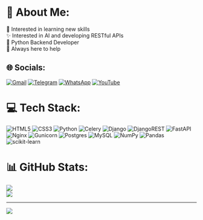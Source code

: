 # 💫 About Me:
🔭 Interested in learning new skills<br>✨ Interested in AI and developing RESTful APIs<br>🐍 Python Backend Developer<br>🤝 Always here to help


## 🌐 Socials:
[![Gmail](https://img.shields.io/badge/Gmail-%23D14836.svg?logo=gmail&logoColor=white)](mailto:the.ali8bits@gmail.com) 
[![Telegram](https://img.shields.io/badge/Telegram-%2300A9E0.svg?logo=telegram&logoColor=white)](https://t.me/ali8bits) 
[![WhatsApp](https://img.shields.io/badge/WhatsApp-%2304B522.svg?logo=whatsapp&logoColor=white)](https://wa.me/+989390605460) 
[![YouTube](https://img.shields.io/badge/YouTube-%23FF0000.svg?logo=youtube&logoColor=white)](https://www.youtube.com/@Ali8Bits)



# 💻 Tech Stack:
![HTML5](https://img.shields.io/badge/html5-%23E34F26.svg?style=for-the-badge&logo=html5&logoColor=white) ![CSS3](https://img.shields.io/badge/css3-%231572B6.svg?style=for-the-badge&logo=css3&logoColor=white) ![Python](https://img.shields.io/badge/python-3670A0?style=for-the-badge&logo=python&logoColor=ffdd54) ![Celery](https://img.shields.io/badge/celery-%23a9cc54.svg?style=for-the-badge&logo=celery&logoColor=ddf4a4) ![Django](https://img.shields.io/badge/django-%23092E20.svg?style=for-the-badge&logo=django&logoColor=white) ![DjangoREST](https://img.shields.io/badge/DJANGO-REST-ff1709?style=for-the-badge&logo=django&logoColor=white&color=ff1709&labelColor=gray) ![FastAPI](https://img.shields.io/badge/FastAPI-005571?style=for-the-badge&logo=fastapi) ![Nginx](https://img.shields.io/badge/nginx-%23009639.svg?style=for-the-badge&logo=nginx&logoColor=white) ![Gunicorn](https://img.shields.io/badge/gunicorn-%298729.svg?style=for-the-badge&logo=gunicorn&logoColor=white) ![Postgres](https://img.shields.io/badge/postgres-%23316192.svg?style=for-the-badge&logo=postgresql&logoColor=white) ![MySQL](https://img.shields.io/badge/mysql-4479A1.svg?style=for-the-badge&logo=mysql&logoColor=white) ![NumPy](https://img.shields.io/badge/numpy-%23013243.svg?style=for-the-badge&logo=numpy&logoColor=white) ![Pandas](https://img.shields.io/badge/pandas-%23150458.svg?style=for-the-badge&logo=pandas&logoColor=white) ![scikit-learn](https://img.shields.io/badge/scikit--learn-%23F7931E.svg?style=for-the-badge&logo=scikit-learn&logoColor=white)
# 📊 GitHub Stats:
![](https://github-readme-streak-stats.herokuapp.com/?user=mamfyou&theme=dark&hide_border=false)<br/>
![](https://github-readme-stats.vercel.app/api/top-langs/?username=mamfyou&theme=dark&hide_border=false&include_all_commits=true&count_private=true&layout=compact)

---
[![](https://visitcount.itsvg.in/api?id=mamfyou&icon=0&color=0)](https://visitcount.itsvg.in)

<!-- Proudly created with GPRM ( https://gprm.itsvg.in ) -->
